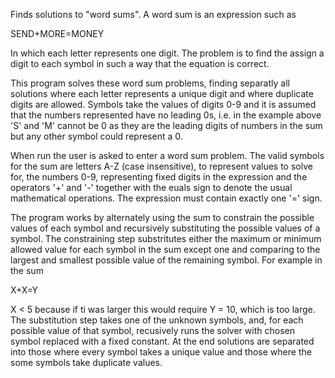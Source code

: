 Finds solutions to "word sums". A word sum is an expression such as 

  SEND+MORE=MONEY

In which each letter represents one digit. The problem is to find the assign a digit to each symbol in such a way that the equation is correct.

This program solves these word sum problems, finding separatly all solutions where each letter represents a unique digit and where duplicate digits are allowed. Symbols take the values of digits 0-9 and it is assumed that the numbers represented have no leading 0s, i.e. in the example above 'S' and 'M' cannot be 0 as they are the leading digits of numbers in the sum but any other symbol could represent a 0.

When run the user is asked to enter a word sum problem. The valid symbols for the sum are letters A-Z (case insensitive), to represent values to solve for, the numbers 0-9, representing fixed digits in the expression and the operators '+' and '-' together with the euals sign to denote the usual mathematical operations. The expression must contain exactly one '=' sign. 

The program works by alternately using the sum to constrain the possible values of each symbol and recursively substituting the possible values of a symbol. The constraining step substritutes either the maximum or minimum allowed value for each symbol in the sum except one and comparing to the largest and smallest possible value of the remaining symbol. For example in the sum

  X+X=Y 

X < 5 because if ti was larger this would require Y = 10, which is too large. The substitution step takes one of the unknown symbols, and, for each possible value of that symbol, recusively runs the solver with chosen symbol replaced with a fixed constant. At the end solutions are separated into those where every symbol takes a unique value and those where the some symbols take duplicate values. 
